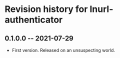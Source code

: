 # Revision history for lnurl-authenticator

## 0.1.0.0 -- 2021-07-29

* First version. Released on an unsuspecting world.
